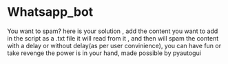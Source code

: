 # Whatsapp_bot
You want to spam? here is your solution , add the content you want to add in the script as a .txt file it will read from it , and then will spam the content with a delay or without delay(as per user convinience), you can have fun or take revenge the power is in your hand, made possible by pyautogui
